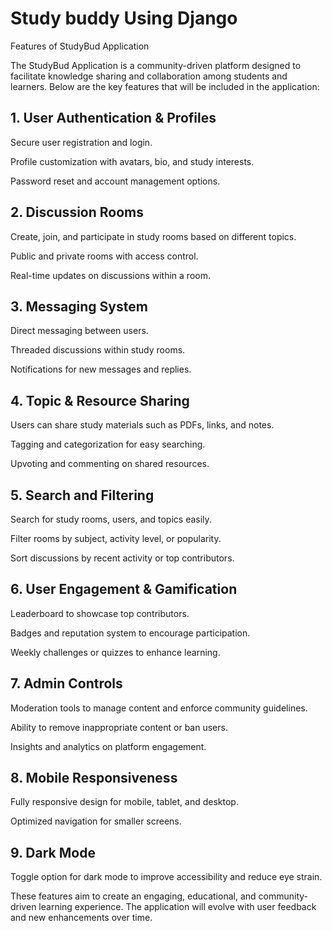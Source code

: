# Study buddy Using Django

Features of StudyBud Application

The StudyBud Application is a community-driven platform designed to facilitate knowledge sharing and collaboration among students and learners. Below are the key features that will be included in the application:

## 1. User Authentication & Profiles

Secure user registration and login.

Profile customization with avatars, bio, and study interests.

Password reset and account management options.

## 2. Discussion Rooms

Create, join, and participate in study rooms based on different topics.

Public and private rooms with access control.

Real-time updates on discussions within a room.

## 3. Messaging System

Direct messaging between users.

Threaded discussions within study rooms.

Notifications for new messages and replies.

## 4. Topic & Resource Sharing

Users can share study materials such as PDFs, links, and notes.

Tagging and categorization for easy searching.

Upvoting and commenting on shared resources.

## 5. Search and Filtering

Search for study rooms, users, and topics easily.

Filter rooms by subject, activity level, or popularity.

Sort discussions by recent activity or top contributors.

## 6. User Engagement & Gamification

Leaderboard to showcase top contributors.

Badges and reputation system to encourage participation.

Weekly challenges or quizzes to enhance learning.

## 7. Admin Controls

Moderation tools to manage content and enforce community guidelines.

Ability to remove inappropriate content or ban users.

Insights and analytics on platform engagement.

## 8. Mobile Responsiveness

Fully responsive design for mobile, tablet, and desktop.

Optimized navigation for smaller screens.

## 9. Dark Mode

Toggle option for dark mode to improve accessibility and reduce eye strain.

These features aim to create an engaging, educational, and community-driven learning experience. The application will evolve with user feedback and new enhancements over time.
